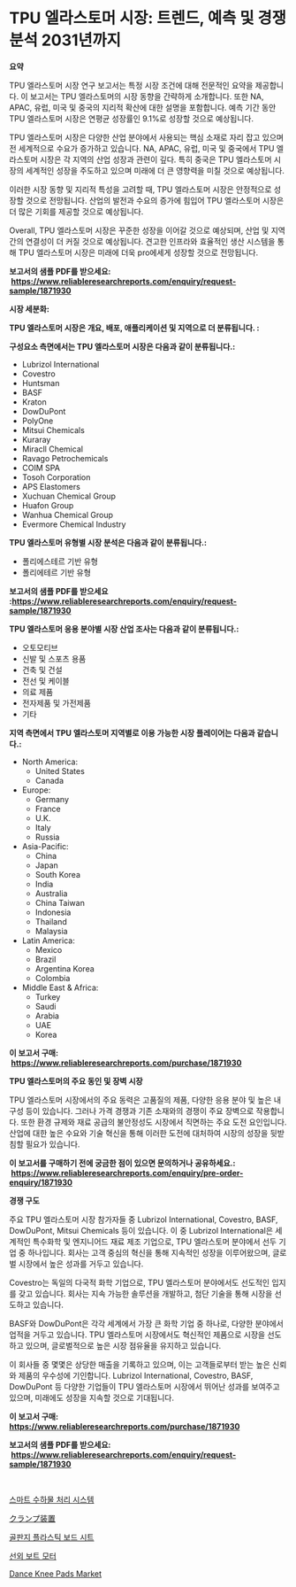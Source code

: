 <p><h1>TPU 엘라스토머 시장: 트렌드, 예측 및 경쟁 분석 2031년까지</h1></p><p><strong>요약</strong></p>
<p><p>TPU 엘라스토머 시장 연구 보고서는 특정 시장 조건에 대해 전문적인 요약을 제공합니다. 이 보고서는 TPU 엘라스토머의 시장 동향을 간략하게 소개합니다. 또한 NA, APAC, 유럽, 미국 및 중국의 지리적 확산에 대한 설명을 포함합니다. 예측 기간 동안 TPU 엘라스토머 시장은 연평균 성장률인 9.1%로 성장할 것으로 예상됩니다.</p><p>TPU 엘라스토머 시장은 다양한 산업 분야에서 사용되는 핵심 소재로 자리 잡고 있으며 전 세계적으로 수요가 증가하고 있습니다. NA, APAC, 유럽, 미국 및 중국에서 TPU 엘라스토머 시장은 각 지역의 산업 성장과 관련이 깊다. 특히 중국은 TPU 엘라스토머 시장의 세계적인 성장을 주도하고 있으며 미래에 더 큰 영향력을 미칠 것으로 예상됩니다.</p><p>이러한 시장 동향 및 지리적 특성을 고려할 때, TPU 엘라스토머 시장은 안정적으로 성장할 것으로 전망됩니다. 산업의 발전과 수요의 증가에 힘입어 TPU 엘라스토머 시장은 더 많은 기회를 제공할 것으로 예상됩니다.</p><p>Overall, TPU 엘라스토머 시장은 꾸준한 성장을 이어갈 것으로 예상되며, 산업 및 지역 간의 연결성이 더 커질 것으로 예상됩니다. 견고한 인프라와 효율적인 생산 시스템을 통해 TPU 엘라스토머 시장은 미래에 더욱 pro에세게 성장할 것으로 전망됩니다.</p></p>
<p><strong>보고서의 샘플 PDF를 받으세요: &nbsp;<a href="https://www.reliableresearchreports.com/enquiry/request-sample/1871930">https://www.reliableresearchreports.com/enquiry/request-sample/1871930</a></strong></p>
<p><strong>시장 세분화:</strong></p>
<p><strong> TPU 엘라스토머 시장은 개요, 배포, 애플리케이션 및 지역으로 더 분류됩니다. :</strong></p>
<p><strong>구성요소 측면에서는 TPU 엘라스토머 시장은 다음과 같이 분류됩니다.:</strong></p>
<p><ul><li>Lubrizol International</li><li>Covestro</li><li>Huntsman</li><li>BASF</li><li>Kraton</li><li>DowDuPont</li><li>PolyOne</li><li>Mitsui Chemicals</li><li>Kuraray</li><li>Miracll Chemical</li><li>Ravago Petrochemicals</li><li>COIM SPA</li><li>Tosoh Corporation</li><li>APS Elastomers</li><li>Xuchuan Chemical Group</li><li>Huafon Group</li><li>Wanhua Chemical Group</li><li>Evermore Chemical Industry</li></ul></p>
<p><strong> TPU 엘라스토머 유형별 시장 분석은 다음과 같이 분류됩니다.:</strong></p>
<p><ul><li>폴리에스테르 기반 유형</li><li>폴리에테르 기반 유형</li></ul></p>
<p><strong>보고서의 샘플 PDF를 받으세요 :<a href="https://www.reliableresearchreports.com/enquiry/request-sample/1871930">https://www.reliableresearchreports.com/enquiry/request-sample/1871930</a></strong></p>
<p><strong> TPU 엘라스토머 응용 분야별 시장 산업 조사는 다음과 같이 분류됩니다.:</strong></p>
<p><ul><li>오토모티브</li><li>신발 및 스포츠 용품</li><li>건축 및 건설</li><li>전선 및 케이블</li><li>의료 제품</li><li>전자제품 및 가전제품</li><li>기타</li></ul></p>
<p><strong>지역 측면에서 TPU 엘라스토머 지역별로 이용 가능한 시장 플레이어는 다음과 같습니다.:</strong></p>
<p><ul>
    <li>
        North America:
        <ul>
            <li>United States</li>
            <li>Canada</li>
        </ul>
    </li>
    <li>
        Europe:
        <ul>
            <li>Germany</li>
            <li>France</li>
            <li>U.K.</li>
            <li>Italy</li>
            <li>Russia</li>
        </ul>
    </li>
    <li>
        Asia-Pacific:
        <ul>
            <li>China</li>
            <li>Japan</li>
            <li>South Korea</li>
            <li>India</li>
            <li>Australia</li>
            <li>China Taiwan</li>
            <li>Indonesia</li>
            <li>Thailand</li>
            <li>Malaysia</li>
        </ul>
    </li>
    <li>
        Latin America:
        <ul>
            <li>Mexico</li>
            <li>Brazil</li>
            <li>Argentina Korea</li>
            <li>Colombia</li>
        </ul>
    </li>
    <li>
        Middle East & Africa:
        <ul>
            <li>Turkey</li>
            <li>Saudi</li>
            <li>Arabia</li>
            <li>UAE</li>
            <li>Korea</li>
        </ul>
    </li>
    </ul></p>
<p><strong>이 보고서 구매: &nbsp;<a href="https://www.reliableresearchreports.com/purchase/1871930">https://www.reliableresearchreports.com/purchase/1871930</a></strong></p>
<p><strong>TPU 엘라스토머의 주요 동인 및 장벽 시장</strong></p>
<p><p>TPU 엘라스토머 시장에서의 주요 동력은 고품질의 제품, 다양한 응용 분야 및 높은 내구성 등이 있습니다. 그러나 가격 경쟁과 기존 소재와의 경쟁이 주요 장벽으로 작용합니다. 또한 환경 규제와 재료 공급의 불안정성도 시장에서 직면하는 주요 도전 요인입니다. 산업에 대한 높은 수요와 기술 혁신을 통해 이러한 도전에 대처하여 시장의 성장을 뒷받침할 필요가 있습니다.</p></p>
<p><strong>이 보고서를 구매하기 전에 궁금한 점이 있으면 문의하거나 공유하세요.: &nbsp;<a href="https://www.reliableresearchreports.com/enquiry/pre-order-enquiry/1871930">https://www.reliableresearchreports.com/enquiry/pre-order-enquiry/1871930</a></strong></p>
<p><strong>경쟁 구도</strong></p>
<p><p>주요 TPU 엘라스토머 시장 참가자들 중 Lubrizol International, Covestro, BASF, DowDuPont, Mitsui Chemicals 등이 있습니다. 이 중 Lubrizol International은 세계적인 특수화학 및 엔지니어드 재료 제조 기업으로, TPU 엘라스토머 분야에서 선두 기업 중 하나입니다. 회사는 고객 중심의 혁신을 통해 지속적인 성장을 이루어왔으며, 글로벌 시장에서 높은 성과를 거두고 있습니다.</p><p>Covestro는 독일의 다국적 화학 기업으로, TPU 엘라스토머 분야에서도 선도적인 입지를 갖고 있습니다. 회사는 지속 가능한 솔루션을 개발하고, 첨단 기술을 통해 시장을 선도하고 있습니다.</p><p>BASF와 DowDuPont은 각각 세계에서 가장 큰 화학 기업 중 하나로, 다양한 분야에서 업적을 거두고 있습니다. TPU 엘라스토머 시장에서도 혁신적인 제품으로 시장을 선도하고 있으며, 글로벌적으로 높은 시장 점유율을 유지하고 있습니다.</p><p>이 회사들 중 몇몇은 상당한 매출을 기록하고 있으며, 이는 고객들로부터 받는 높은 신뢰와 제품의 우수성에 기인합니다. Lubrizol International, Covestro, BASF, DowDuPont 등 다양한 기업들이 TPU 엘라스토머 시장에서 뛰어난 성과를 보여주고 있으며, 미래에도 성장을 지속할 것으로 기대됩니다.</p></p>
<p><strong>이 보고서 구매: &nbsp; <a href="https://www.reliableresearchreports.com/purchase/1871930">https://www.reliableresearchreports.com/purchase/1871930</a></strong></p>
<p><strong>보고서의 샘플 PDF를 받으세요: &nbsp;<a href="https://www.reliableresearchreports.com/enquiry/request-sample/1871930">https://www.reliableresearchreports.com/enquiry/request-sample/1871930</a></strong><strong></strong></p>
<p>&nbsp;</p>
<p><p><a href="https://medium.com/@jerrodhilll68/%EC%8A%A4%EB%A7%88%ED%8A%B8-%EC%88%98%ED%95%98%EB%AC%BC-%EC%B2%98%EB%A6%AC-%EC%8B%9C%EC%8A%A4%ED%85%9C-%EC%8B%9C%EC%9E%A5-%EC%97%B0%EA%B5%AC-%EB%B3%B4%EA%B3%A0%EC%84%9C-%EA%B7%B8-%EC%97%AD%EC%82%AC-%EB%B0%8F-2024%EB%85%84%EB%B6%80%ED%84%B0-2031%EB%85%84%EA%B9%8C%EC%A7%80%EC%9D%98-%EC%98%88%EC%B8%A1-73a4121c0e15">스마트 수하물 처리 시스템</a></p><p><a href="https://github.com/bevdtkn4419963/Market-Research-Report-List-1/blob/main/18752763861.md">クランプ装置</a></p><p><a href="https://github.com/jntpkh496620/Market-Research-Report-List-1/blob/main/37268393463.md">골판지 플라스틱 보드 시트</a></p><p><a href="https://github.com/vsoq0zknh59/Market-Research-Report-List-1/blob/main/42015983464.md">선외 보트 모터</a></p><p><a href="https://github.com/NorbertYates/Market-Research-Report-List-4/blob/main/dance-knee-pads-market.md">Dance Knee Pads Market</a></p></p>
